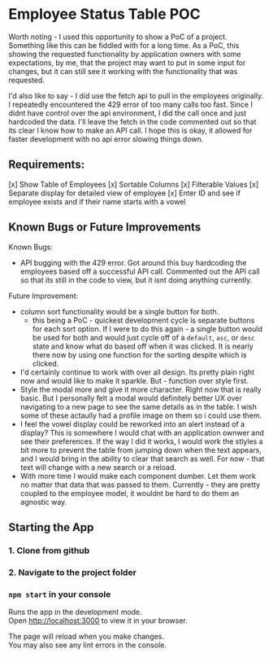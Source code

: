 # Employee Status Table POC

Worth noting - I used this opportunity to show a PoC of a project. Something like this can be fiddled with for a long time. As a PoC, this showing the requested functionality by application owners with some expectations, by me, that the project may want to put in some input for changes, but it can still see it working with the functionality that was requested.

I'd also like to say - I did use the fetch api to pull in the employees originally. I repeatedly encountered the 429 error of too many calls too fast. Since I didnt have control over the api environment, I did the call once and just hardcoded the data. I'll leave the fetch in the code commented out so that its clear I know how to make an API call. I hope this is okay, it allowed for faster development with no api error slowing things down.

## Requirements:

[x] Show Table of Employees
[x] Sortable Columns
[x] Filterable Values
[x] Separate display for detailed view of employee
[x] Enter ID and see if employee exists and if their name starts with a vowel

## Known Bugs or Future Improvements

Known Bugs:

- API bugging with the 429 error. Got around this buy hardcoding the employees based off a successful API call. Commented out the API call so that its still in the code to view, but it isnt doing anything currently.

Future Improvement:

- column sort functionality would be a single button for both.
  - this being a PoC - quickest development cycle is separate buttons for each sort option. If I were to do this again - a single button would be used for both and would just cycle off of a `default`, `asc`, or `desc` state and know what do based off when it was clicked. It is nearly there now by using one function for the sorting despite which is clicked.
- I'd certainly continue to work with over all design. Its pretty plain right now and would like to make it sparkle. But - function over style first.
- Style the modal more and give it more character. Right now that is really basic. But I personally felt a modal would definitely better UX over navigating to a new page to see the same details as in the table. I wish some of these actaully had a profile image on them so i could use them.
- I feel the vowel display could be reworked into an alert instead of a display? This is somewhere I would chat with an application ownwer and see their preferences. If the way I did it works, I would work the stlyles a bit more to prevent the table from jumping down when the text appears, and I would bring in the ability to clear that search as well. For now - that text will change with a new search or a reload.
- With more time I would make each component dumber. Let them work no matter that data that was passed to them. Currently - they are pretty coupled to the employee model, it wouldnt be hard to do them an agnostic way.

## Starting the App

### 1. Clone from github

### 2. Navigate to the project folder

### `npm start` in your console

Runs the app in the development mode.\
Open [http://localhost:3000](http://localhost:3000) to view it in your browser.

The page will reload when you make changes.\
You may also see any lint errors in the console.
